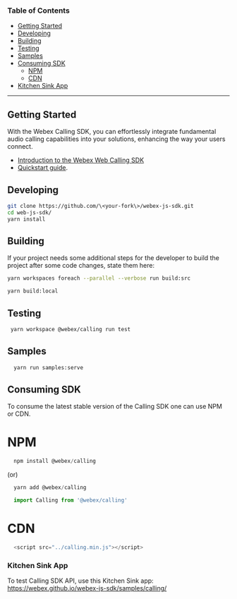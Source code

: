 ### Table of Contents
- [Getting Started](#getting-started)
- [Developing](#developing)
- [Building](#building) 
- [Testing](#testing)
- [Samples](#samples) 
- [Consuming SDK](#consuming-sdk)
  - [NPM](#npm)
  - [CDN](#cdn)
- [Kitchen Sink App](#kitchen-sink-app)
---

## Getting Started
With the Webex Calling SDK, you can effortlessly integrate fundamental audio calling capabilities into your solutions, enhancing the way your users connect.

- [Introduction to the Webex Web Calling SDK](https://github.com/webex/webex-js-sdk/wiki/Introducing-the-Webex-Web-Calling-SDK)
- [Quickstart guide](https://github.com/webex/webex-js-sdk/wiki/Quickstart-Guide-(Calling)).
 
## Developing

```bash
git clone https://github.com/\<your-fork\>/webex-js-sdk.git
cd web-js-sdk/
yarn install
```

## Building

If your project needs some additional steps for the developer to build the
project after some code changes, state them here:

```bash
yarn workspaces foreach --parallel --verbose run build:src

yarn build:local
```

## Testing

```bash
 yarn workspace @webex/calling run test
```

## Samples 
```bash
  yarn run samples:serve
```

## Consuming SDK
To consume the latest stable version of the Calling SDK one can use NPM or CDN.
# NPM
```javascript
  npm install @webex/calling
```
(or)

```javascript
  yarn add @webex/calling
```

```javascript
  import Calling from '@webex/calling'
```
# CDN
```javascript
  <script src="../calling.min.js"></script>
```

### Kitchen Sink App
To test Calling SDK API, use this Kitchen Sink app: https://webex.github.io/webex-js-sdk/samples/calling/ 




